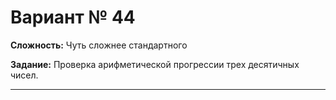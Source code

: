 # Вариант № 44
**Сложность:** Чуть сложнее cтандартного

**Задание:**  Проверка арифметической прогрессии трех десятичных чисел.

---